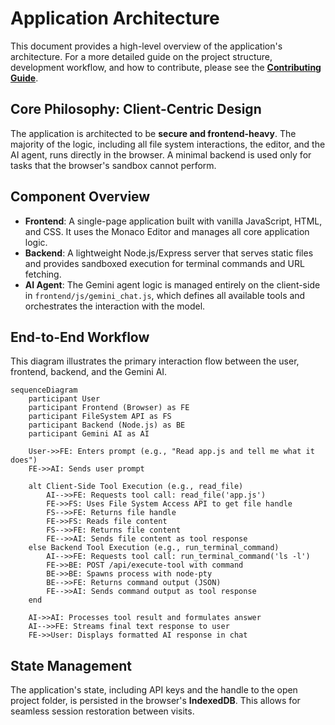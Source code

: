# Application Architecture

This document provides a high-level overview of the application's architecture. For a more detailed guide on the project structure, development workflow, and how to contribute, please see the **[Contributing Guide](./CONTRIBUTING.md)**.

## Core Philosophy: Client-Centric Design

The application is architected to be **secure and frontend-heavy**. The majority of the logic, including all file system interactions, the editor, and the AI agent, runs directly in the browser. A minimal backend is used only for tasks that the browser's sandbox cannot perform.

## Component Overview

*   **Frontend**: A single-page application built with vanilla JavaScript, HTML, and CSS. It uses the Monaco Editor and manages all core application logic.
*   **Backend**: A lightweight Node.js/Express server that serves static files and provides sandboxed execution for terminal commands and URL fetching.
*   **AI Agent**: The Gemini agent logic is managed entirely on the client-side in `frontend/js/gemini_chat.js`, which defines all available tools and orchestrates the interaction with the model.

## End-to-End Workflow

This diagram illustrates the primary interaction flow between the user, frontend, backend, and the Gemini AI.

```mermaid
sequenceDiagram
    participant User
    participant Frontend (Browser) as FE
    participant FileSystem API as FS
    participant Backend (Node.js) as BE
    participant Gemini AI as AI

    User->>FE: Enters prompt (e.g., "Read app.js and tell me what it does")
    FE->>AI: Sends user prompt

    alt Client-Side Tool Execution (e.g., read_file)
        AI-->>FE: Requests tool call: read_file('app.js')
        FE->>FS: Uses File System Access API to get file handle
        FS-->>FE: Returns file handle
        FE->>FS: Reads file content
        FS-->>FE: Returns file content
        FE-->>AI: Sends file content as tool response
    else Backend Tool Execution (e.g., run_terminal_command)
        AI-->>FE: Requests tool call: run_terminal_command('ls -l')
        FE->>BE: POST /api/execute-tool with command
        BE->>BE: Spawns process with node-pty
        BE-->>FE: Returns command output (JSON)
        FE-->>AI: Sends command output as tool response
    end

    AI->>AI: Processes tool result and formulates answer
    AI-->>FE: Streams final text response to user
    FE->>User: Displays formatted AI response in chat
```

## State Management

The application's state, including API keys and the handle to the open project folder, is persisted in the browser's **IndexedDB**. This allows for seamless session restoration between visits.
